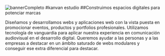 ![bannerCompleto](https://github.com/user-attachments/assets/4e03ef9f-cc3c-4a39-bdb5-e718277f7db8)
#kanvan estudio
##Construimos espacios digitales para potenciar marcas

Diseñamos y desarrollamos webs y aplicaciones web con la vista puesta en promocionar eventos, productos y portfolios profesionales. Utilizamos tecnología de vanguardia para aplicar nuestra experiencia en comunicación audiovisual en el desarrollo digital. Queremos ayudar a las personas y a las empresas a destacar en un ámbito saturado de webs modulares y conseguir ese extra diferencial para destacar.
